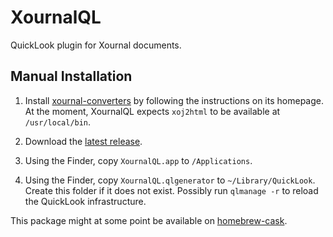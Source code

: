 XournalQL
=========

QuickLook plugin for Xournal documents.

Manual Installation
-------------------

1.  Install [xournal-converters](https://github.com/catch22/xournal-converters) by following the instructions on its homepage.
    At the moment, XournalQL expects `xoj2html` to be available at `/usr/local/bin`.

2.  Download the [latest release](https://github.com/catch22/XournalQL/releases).

3.  Using the Finder, copy `XournalQL.app` to `/Applications`.

4.  Using the Finder, copy `XournalQL.qlgenerator` to `~/Library/QuickLook`.
    Create this folder if it does not exist.
    Possibly run `qlmanage -r` to reload the QuickLook infrastructure.

This package might at some point be available on [homebrew-cask](https://github.com/caskroom/homebrew-cask).
